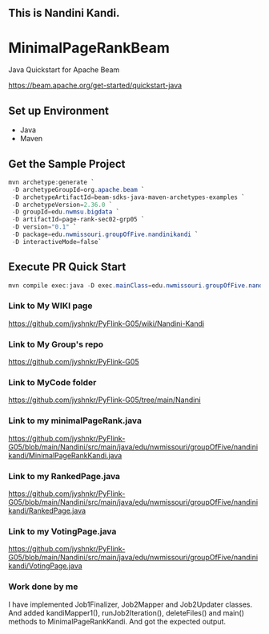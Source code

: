 ## This is Nandini Kandi. 
# MinimalPageRankBeam

Java Quickstart for Apache Beam

<https://beam.apache.org/get-started/quickstart-java>

## Set up Environment

- Java
- Maven

## Get the Sample Project

```PowerShell
mvn archetype:generate `
 -D archetypeGroupId=org.apache.beam `
 -D archetypeArtifactId=beam-sdks-java-maven-archetypes-examples `
 -D archetypeVersion=2.36.0 `
 -D groupId=edu.nwmsu.bigdata `
 -D artifactId=page-rank-sec02-grp05 `
 -D version="0.1" `
 -D package=edu.nwmissouri.groupOfFive.nandinikandi `
 -D interactiveMode=false`
```

## Execute PR Quick Start

```PowerShell
mvn compile exec:java -D exec.mainClass=edu.nwmissouri.groupOfFive.nandinikandi.MinimalPageRankKandi
```

### Link to My WIKI page
https://github.com/jyshnkr/PyFlink-G05/wiki/Nandini-Kandi 

### Link to My Group's repo
https://github.com/jyshnkr/PyFlink-G05 

### Link to MyCode folder
https://github.com/jyshnkr/PyFlink-G05/tree/main/Nandini

### Link to my minimalPageRank.java
https://github.com/jyshnkr/PyFlink-G05/blob/main/Nandini/src/main/java/edu/nwmissouri/groupOfFive/nandinikandi/MinimalPageRankKandi.java 

### Link to my RankedPage.java
https://github.com/jyshnkr/PyFlink-G05/blob/main/Nandini/src/main/java/edu/nwmissouri/groupOfFive/nandinikandi/RankedPage.java 

### Link to my VotingPage.java
https://github.com/jyshnkr/PyFlink-G05/blob/main/Nandini/src/main/java/edu/nwmissouri/groupOfFive/nandinikandi/VotingPage.java  

### Work done by me
I have implemented Job1Finalizer, Job2Mapper and Job2Updater classes. And added kandiMapper1(), runJob2Iteration(), deleteFiles() and main() methods to MinimalPageRankKandi. And got the expected output.
